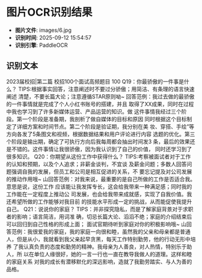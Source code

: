 # 图片OCR识别结果

- **图片文件**: images/6.jpg
- **识别时间**: 2025-09-12 15:54:57
- **识别引擎**: PaddleOCR

## 识别文本

2023届校招|第二篇
校招100个面试高频题目
100
Q19：你最骄傲的一件事是什么？
TIPS:根据事实回答，注意阐述时不要过分骄傲；用简洁、有条理的语言快速阐述
清楚，不要长篇大论；注意遵循STAR原则呦~
回答范例：我过去做的最骄傲的一件事情就是完成了个人小红书账号的搭建，并且
取得了XX成果，同时在过程中我也学习到了许多新媒体运营、产品运营的知识。做
这件事情我经过三个阶段。第一个阶段是准备期，我剖析了做自媒体的目标和原因
同时根据这个目标制定了详细方案和时间节点。第二个阶段是验证期，我分别在美
妆、穿搭、手绘”等方向各发了5条图文和视频，根据数据结果和用户评论进行内容
选题的优化。第三个阶段是输出期，确定了可执行方向后我每周都会抽出时间发3
条，最后的效果还是不错的。这件事情让我很骄傲，因为我认识到了自己的价值，
同时还学习到了很多知识。
Q20：你期望从这份工作中获得什么？
TIPS:考察被面试者对于工作的认知和预期，以及个人追求；非薪金谈判，不宜谈
及薪金问题；多数人回答问题强调自我的发展，但员工和公司是相互促进的关系，不
要忘记提及对公司发展的推动作用哦~
山回答范例：对我来说，最重要的是自己所做的工作是否适合我。意思是说，这份工作
应该能让我发挥专长，这会给我带来一种满足感；同时我的工作能在一定程度上推动公
司发展，也会给我带来成就感，实现了自我价值。我还希望所做的工作能够对我目前
的技能水平形成一定的挑战，从而能促使我提升自己。
Q21：说说你的家庭？
TIPS：并非探究隐私，而是了解家庭背景对于求职者的影响；语言简洁，用词准
确，切忌长篇大论、滔滔不绝；家庭的介绍结束后可以回归到自己性格的形成上面；
面试官期待听到家庭对你的积极影响哦~
山回答范例：我很爱我的家庭，我的家庭一向很和睦，虽然我的父亲和母亲都是普通
人，但是从小，我就看到我父亲起早贪黑，每天工作特别勤劳，他的行动无形中培养
了我认真负责的态度和勤劳的精神。我母亲为人善良，对人热情，特别乐于助人，所
以在单位人缘很好，她的一言一行也一直在教导我做人的道理。这样和睦的家庭关系
对我的成长有潜移默化的深远影响，造就了我勤劳踏实、与人为善的品格。
